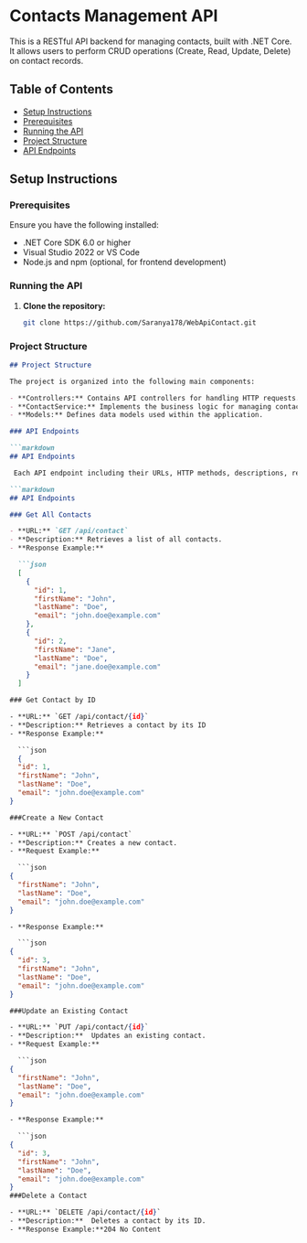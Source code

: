 # Contacts Management API

This is a RESTful API backend for managing contacts, built with .NET Core. It allows users to perform CRUD operations (Create, Read, Update, Delete) on contact records.

## Table of Contents

- [Setup Instructions](#setup-instructions)
- [Prerequisites](#prerequisites)
- [Running the API](#running-the-api)
- [Project Structure](#project-structure)
- [API Endpoints](#api-endpoints)


## Setup Instructions

### Prerequisites

Ensure you have the following installed:

- .NET Core SDK 6.0 or higher
- Visual Studio 2022 or VS Code
- Node.js and npm (optional, for frontend development)

### Running the API

1. **Clone the repository:**

   ```bash
   git clone https://github.com/Saranya178/WebApiContact.git

### Project Structure

```markdown
## Project Structure

The project is organized into the following main components:

- **Controllers:** Contains API controllers for handling HTTP requests.
- **ContactService:** Implements the business logic for managing contacts.
- **Models:** Defines data models used within the application.

### API Endpoints

```markdown
## API Endpoints

 Each API endpoint including their URLs, HTTP methods, descriptions, request payloads (if applicable), and response formats. Here’s an example for each endpoint (GET, POST, PUT, DELETE):

```markdown
## API Endpoints

### Get All Contacts

- **URL:** `GET /api/contact`
- **Description:** Retrieves a list of all contacts.
- **Response Example:**

  ```json
  [
    {
      "id": 1,
      "firstName": "John",
      "lastName": "Doe",
      "email": "john.doe@example.com"
    },
    {
      "id": 2,
      "firstName": "Jane",
      "lastName": "Doe",
      "email": "jane.doe@example.com"
    }
  ]

### Get Contact by ID

- **URL:** `GET /api/contact/{id}`
- **Description:** Retrieves a contact by its ID
- **Response Example:**

  ```json
  {
  "id": 1,
  "firstName": "John",
  "lastName": "Doe",
  "email": "john.doe@example.com"
}

###Create a New Contact

- **URL:** `POST /api/contact`
- **Description:** Creates a new contact.
- **Request Example:**

  ```json
{
  "firstName": "John",
  "lastName": "Doe",
  "email": "john.doe@example.com"
}

- **Response Example:**

  ```json
{
  "id": 3,
  "firstName": "John",
  "lastName": "Doe",
  "email": "john.doe@example.com"
}

###Update an Existing Contact

- **URL:** `PUT /api/contact/{id}`
- **Description:**  Updates an existing contact.
- **Request Example:**

  ```json
{
  "firstName": "John",
  "lastName": "Doe",
  "email": "john.doe@example.com"
}

- **Response Example:**

  ```json
{
  "id": 3,
  "firstName": "John",
  "lastName": "Doe",
  "email": "john.doe@example.com"
}
###Delete a Contact

- **URL:** `DELETE /api/contact/{id}`
- **Description:**  Deletes a contact by its ID.
- **Response Example:**204 No Content




